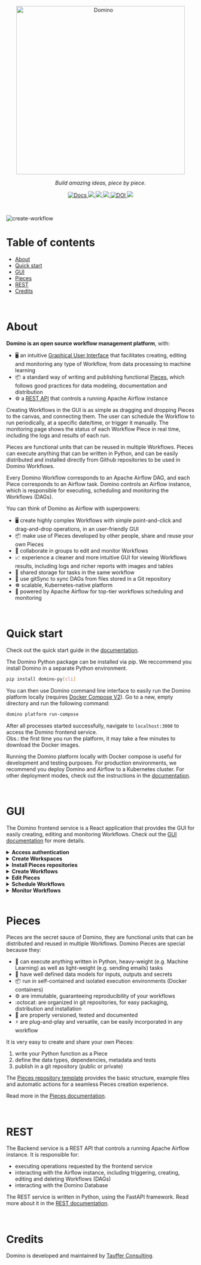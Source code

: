 <p align="center">
  <img src="media/brand/main_logo.png" width="450" title="Domino">
</p>
<p align="center"><i>Build amazing ideas, piece by piece.</i></p>
<p align="center">
  <a href="https://tauffer-consulting.github.io/domino-docs/docs/intro">
    <img alt="Docs" src="https://img.shields.io/badge/Documentation-docs?logo=readthedocs&logoColor=white&labelColor=gray&color=%231e4c94">
  </a>
  <a href="https://pypi.org/project/domino-py">
    <img src="https://img.shields.io/pypi/v/domino-py?color=%231BA331&label=PyPI&logo=python&logoColor=%23F7F991%20">
  </a>
  <a href="https://artifacthub.io/packages/helm/domino/domino">
    <img src="https://img.shields.io/endpoint?url=https://artifacthub.io/badge/repository/domino">
  </a>
  <a href="https://codecov.io/gh/Tauffer-Consulting/domino" >
    <img src="https://codecov.io/gh/Tauffer-Consulting/domino/graph/badge.svg?token=WTJPH7FSNJ"/>
  </a>
  <a href="https://doi.org/10.5281/zenodo.10214754">
    <img src="https://zenodo.org/badge/DOI/10.5281/zenodo.10214754.svg" alt="DOI">
  </a>
  <a href="https://github.com/sponsors/Tauffer-Consulting">
    <img src="https://img.shields.io/static/v1?label=Sponsor&message=%E2%9D%A4&logo=GitHub&color=%23fe8e86">
  </a>
</p>


<br>

![create-workflow](https://raw.githubusercontent.com/Tauffer-Consulting/domino/main/media/gif-example.gif)

# Table of contents
- [About](#about)
- [Quick start](#quick-start)
- [GUI](#gui)
- [Pieces](#pieces)
- [REST](#rest)
- [Credits](#credits)

<br>

# About
**Domino is an open source workflow management platform**, with:

- :desktop_computer: an intuitive [Graphical User Interface](#gui) that facilitates creating, editing and monitoring any type of Workflow, from data processing to machine learning
- :package: a standard way of writing and publishing functional [Pieces](#pieces), which follows good practices for data modeling, documentation and distribution
- :gear: a [REST API](#rest) that controls a running Apache Airflow instance


Creating Workflows in the GUI is as simple as dragging and dropping Pieces to the canvas, and connecting them. The user can schedule the Workflow to run periodically, at a specific date/time, or trigger it manually. The monitoring page shows the status of each Workflow Piece in real time, including the logs and results of each run.

Pieces are functional units that can be reused in multiple Workflows. Pieces can execute anything that can be written in Python, and can be easily distributed and installed directly from Github repositories to be used in Domino Workflows.

Every Domino Workflow corresponds to an Apache Airflow DAG, and each Piece corresponds to an Airflow task. Domino controls an Airflow instance, which is responsible for executing, scheduling and monitoring the Workflows (DAGs).

You can think of Domino as Airflow with superpowers:

- :desktop_computer: create highly complex Workflows with simple point-and-click and drag-and-drop operations, in an user-friendly GUI
- :package: make use of Pieces developed by other people, share and reuse your own Pieces
- :busts_in_silhouette: collaborate in groups to edit and monitor Workflows
- :chart_with_upwards_trend: experience a cleaner and more intuitive GUI for viewing Workflows results, including logs and richer reports with images and tables
- :minidisc: shared storage for tasks in the same workflow
- :arrows_counterclockwise: use gitSync to sync DAGs from files stored in a Git repository
- :wheel_of_dharma: scalable, Kubernetes-native platform
- :battery: powered by Apache Airflow for top-tier workflows scheduling and monitoring

<br>

# Quick start

Check out the quick start guide in the [documentation](https://domino-workflows.io/docs/quickstart).

The Domino Python package can be installed via pip. We reccommend you install Domino in a separate Python environment.

```bash
pip install domino-py[cli]
```

You can then use Domino command line interface to easily run the Domino platform locally (requires [Docker Compose V2](https://docs.docker.com/compose/)). Go to a new, empty directory and run the following command:

```bash
domino platform run-compose
```

After all processes started successfully, navigate to `localhost:3000` to access the Domino frontend service. <br>
Obs.: the first time you run the platform, it may take a few minutes to download the Docker images.

Running the Domino platform locally with Docker compose is useful for development and testing purposes. For production environments, we recommend you deploy Domino and Airflow to a Kubernetes cluster. For other deployment modes, check out the instructions in the [documentation](https://domino-workflows.io/docs/category/run-domino).

<br>

# GUI
The Domino frontend service is a React application that provides the GUI for easily creating, editing and monitoring Workflows. Check out the [GUI documentation](https://domino-workflows.io/docs/domino_components/domino_components_gui) for more details.

<details>
  <summary>
    <strong>Access authentication</strong>
  </summary>
  Sign up and login to use the Domino platform. <br></br>

  ![signup and login](https://raw.githubusercontent.com/Tauffer-Consulting/domino/main/docs/source/_static/media/1_sign_up.gif)

</details>

<details>
  <summary>
    <strong>Create Workspaces</strong>
  </summary>
  Create new Workspaces and add your github access token. <br></br>

  ![create workspace](https://raw.githubusercontent.com/Tauffer-Consulting/domino/main/docs/source/_static/media/2_create_workspace_and_token.gif)

</details>

<details>
  <summary>
    <strong>Install Pieces repositories</strong>
  </summary>
  Install bundles of Pieces to your Domino Workspaces direclty from Github repositories, and use them in your Workflows. <br></br>

  ![install pieces](https://raw.githubusercontent.com/Tauffer-Consulting/domino/main/docs/source/_static/media/6_install_pieces.gif)

</details>

<details>
  <summary>
    <strong>Create Workflows</strong>
  </summary>
  Create Workflows by dragging and dropping Pieces to the canvas, and connecting them. <br></br>

  ![create-workflow](https://github.com/Tauffer-Consulting/domino/assets/54302847/34d619fa-4b6c-4761-8b24-3ca829cfc28c)

</details>

<details>
  <summary>
    <strong>Edit Pieces</strong>
  </summary>
  Edit Pieces by changing their input. Outputs from upstream Pieces are automatically available as inputs for downstream Pieces. Pieces can pass forward any type of data, from simple strings to heavy files, all automatically handled by Domino shared storage system. <br></br>

  ![edit pieces](https://github.com/Tauffer-Consulting/domino/assets/54302847/d453ac81-5485-4159-b2f3-bf57eb969906)

</details>

<details>
  <summary>
    <strong>Schedule Workflows</strong>
  </summary>
  Schedule Workflows to run periodically, at a specific date/time, or trigger them manually. <br></br>

  ![schedule workflows](https://github.com/Tauffer-Consulting/domino/assets/54302847/e881d225-e8e0-4344-bc3f-c170cb820274)

</details>

<details>
  <summary>
    <strong>Monitor Workflows</strong>
  </summary>
  Monitor Workflows in real time, including the status of each Piece, the logs and results of each run. <br></br>

  ![run-pieces7](https://github.com/Tauffer-Consulting/domino/assets/54302847/fb5a30c5-0314-4271-bb46-81a159ab2696)

</details>

<br>

# Pieces
Pieces are the secret sauce of Domino, they are functional units that can be distributed and reused in multiple Workflows. Domino Pieces are special because they:

- :snake: can execute anything written in Python, heavy-weight (e.g. Machine Learning) as well as light-weight (e.g. sending emails) tasks
- :traffic_light: have well defined data models for inputs, outputs and secrets
- :package: run in self-contained and isolated execution environments (Docker containers)
- :gear: are immutable, guaranteeing reproducibility of your workflows
- :octocat: are organized in git repositories, for easy packaging, distribution and installation
- :bookmark_tabs: are properly versioned, tested and documented
- :zap: are plug-and-play and versatile, can be easily incorporated in any workflow

It is very easy to create and share your own Pieces:

1. write your Python function as a Piece <br>
2. define the data types, dependencies, metadata and tests <br>
3. publish in a git repository (public or private)

The [Pieces repository template](https://github.com/Tauffer-Consulting/domino_pieces_repository_template) provides the basic structure, example files and automatic actions for a seamless Pieces creation experience.

Read more in the [Pieces documentation](https://domino-workflows.io/docs/pieces).


<br>

# REST
The Backend service is a REST API that controls a running Apache Airflow instance. It is responsible for:

- executing operations requested by the frontend service
- interacting with the Airflow instance, including triggering, creating, editing and deleting Workflows (DAGs)
- interacting with the Domino Database

The REST service is written in Python, using the FastAPI framework. Read more about it in the [REST documentation](https://domino-py.readthedocs.io/en/latest/pages/rest.html).

<br>

# Credits
Domino is developed and maintained by [Tauffer Consulting](https://www.taufferconsulting.com/).
